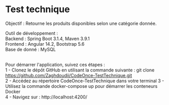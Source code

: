 # Test technique

Objectif : Retourne les produits disponibles selon une catégorie donnée.

Outil de développement : <br/>
Backend : Spring Boot 3.1.4, Maven 3.9.1  <br/>
Frontend : Angular 14.2, Bootstrap 5.6 <br/> 
Base de donné : MySQL  <br/>
 <br/>
 
Pour démarrer l'application,  suivez ces étapes :  <br/>
1 - Clonez le dépôt GitHub en utilisant la commande suivante : git clone https://github.com/Zaghdoudii/CodeOnce-TestTechnique.git <br/>
2 - Accédez au répertoire CodeOnce-TestTechnique dans votre terminal
3 - Utilisez la commande docker-compose up pour démarrer les conteneurs Docker  <br/>
4 - Navigez sur : http://localhost:4200/ <br/>

